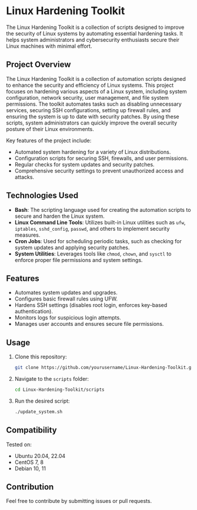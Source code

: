 # Linux Hardening Toolkit

The Linux Hardening Toolkit is a collection of scripts designed to improve the security of Linux systems by automating essential hardening tasks. It helps system administrators and cybersecurity enthusiasts secure their Linux machines with minimal effort.

## Project Overview

The Linux Hardening Toolkit is a collection of automation scripts designed to enhance the security and efficiency of Linux systems. This project focuses on hardening various aspects of a Linux system, including system configuration, network security, user management, and file system permissions. The toolkit automates tasks such as disabling unnecessary services, securing SSH configurations, setting up firewall rules, and ensuring the system is up to date with security patches. By using these scripts, system administrators can quickly improve the overall security posture of their Linux environments.

Key features of the project include:

- Automated system hardening for a variety of Linux distributions.
- Configuration scripts for securing SSH, firewalls, and user permissions.
- Regular checks for system updates and security patches.
- Comprehensive security settings to prevent unauthorized access and attacks.

## Technologies Used

- **Bash**: The scripting language used for creating the automation scripts to secure and harden the Linux system.
- **Linux Command Line Tools**: Utilizes built-in Linux utilities such as `ufw`, `iptables`, `sshd_config`, `passwd`, and others to implement security measures.
- **Cron Jobs**: Used for scheduling periodic tasks, such as checking for system updates and applying security patches.
- **System Utilities**: Leverages tools like `chmod`, `chown`, and `sysctl` to enforce proper file permissions and system settings.

## Features
- Automates system updates and upgrades.
- Configures basic firewall rules using UFW.
- Hardens SSH settings (disables root login, enforces key-based authentication).
- Monitors logs for suspicious login attempts.
- Manages user accounts and ensures secure file permissions.

## Usage
1. Clone this repository:
   ```bash
   git clone https://github.com/yourusername/Linux-Hardening-Toolkit.git
   ```
2. Navigate to the `scripts` folder:
   ```bash
   cd Linux-Hardening-Toolkit/scripts
   ```
3. Run the desired script:
   ```bash
   ./update_system.sh
   ```

## Compatibility
Tested on:
- Ubuntu 20.04, 22.04
- CentOS 7, 8
- Debian 10, 11

## Contribution
Feel free to contribute by submitting issues or pull requests.
